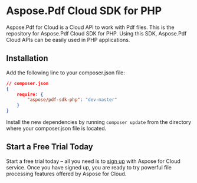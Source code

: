 # Aspose.Pdf Cloud SDK for PHP
Aspose.Pdf for Cloud is a Cloud API to work with Pdf files. This is the repository for Aspose.Pdf Cloud SDK for PHP. Using this SDK,   Aspose.Pdf Cloud APIs can be easily used in PHP applications.

Installation
----------------------------------

Add the following line to your composer.json file:

```json
// composer.json
{
    require: {
        "aspose/pdf-sdk-php": "dev-master"
    }
}
```

Install the new dependencies by running `composer update` from the directory where your composer.json file is located.

Start a Free Trial Today
------------------------

Start a free trial today – all you need is to [sign up](https://cloud.aspose.com/SignUp) with Aspose for Cloud service. Once you have signed up, you are ready to try powerful file processing features offered by Aspose for Cloud.

